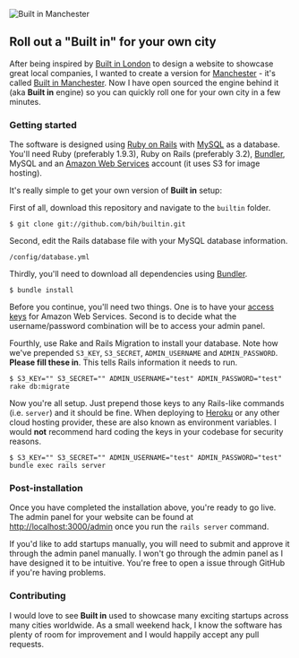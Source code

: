 ![Built in Manchester](http://i.imgur.com/qxeqjiF.png)

## Roll out a "Built in" for your own city
After being inspired by [Built in London](http://www.builtinlondon.co) to design a website to showcase great local companies, I wanted to create a version for [Manchester](http://www.manchester.gov.uk) - it's called [Built in Manchester](http://builtinmcr.com). Now I have open sourced the engine behind it (aka **Built in** engine) so you can quickly roll one for your own city in a few minutes.

### Getting started
The software is designed using [Ruby on Rails](http://rubyonrails.org) with [MySQL](http://www.mysql.com) as a database. You'll need Ruby (preferably 1.9.3), Ruby on Rails (preferably 3.2), [Bundler](http://gembundler.com), MySQL and an [Amazon Web Services](http://aws.amazon.com) account (it uses S3 for image hosting).

It's really simple to get your own version of **Built in** setup:

First of all, download this repository and navigate to the `builtin` folder.
```
$ git clone git://github.com/bih/builtin.git
```

Second, edit the Rails database file with your MySQL database information.
```
/config/database.yml
```

Thirdly, you'll need to download all dependencies using [Bundler](http://gembundler.com).
```
$ bundle install
```

Before you continue, you'll need two things. One is to have your [access keys](https://console.aws.amazon.com/iam/home?#security_credential) for Amazon Web Services. Second is to decide what the username/password combination will be to access your admin panel.

Fourthly, use Rake and Rails Migration to install your database. Note how we've prepended `S3_KEY`, `S3_SECRET`, `ADMIN_USERNAME` and `ADMIN_PASSWORD`. **Please fill these in**. This tells Rails information it needs to run.
```
$ S3_KEY="" S3_SECRET="" ADMIN_USERNAME="test" ADMIN_PASSWORD="test" rake db:migrate
```

Now you're all setup. Just prepend those keys to any Rails-like commands (i.e. `server`) and it should be fine. When deploying to [Heroku](http://www.heroku.com) or any other cloud hosting provider, these are also known as environment variables. I would **not** recommend hard coding the keys in your codebase for security reasons.
```
$ S3_KEY="" S3_SECRET="" ADMIN_USERNAME="test" ADMIN_PASSWORD="test" bundle exec rails server
```
### Post-installation
Once you have completed the installation above, you're ready to go live. The admin panel for your website can be found at [http://localhost:3000/admin](http://localhost:3000/admin) once you run the `rails server` command.

If you'd like to add startups manually, you will need to submit and approve it through the admin panel manually. I won't go through the admin panel as I have designed it to be intuitive. You're free to open a issue through GitHub if you're having problems.

### Contributing
I would love to see **Built in** used to showcase many exciting startups across many cities worldwide. As a small weekend hack, I know the software has plenty of room for improvement and I would happily accept any pull requests.
